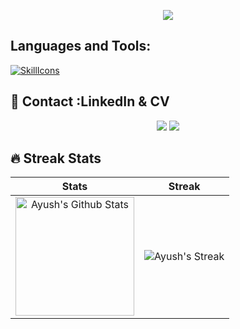 <!-- **ayushchaware08/ayushchaware08** is a ✨ _special_ ✨ repository because its `README.md` (this file) appears on your GitHub profile.-->

<!-- Header -->
<p align="center">
  <img src="https://capsule-render.vercel.app/api?text=Hey!%20That's%20me%20Ayush%20😉&animation=fadeIn&type=waving&color=gradient&height=160&section=header"/>
</p>

## Languages and Tools:

[![SkillIcons](https://skillicons.dev/icons?i=html,css,c,c++,python,github,vscode)](https://skillicons.dev)<br/>

## 📣 Contact :LinkedIn & CV

<p align="center">
  <a href="https://www.linkedin.com/in/ayush-sanjay-chaware-50888a222/"><img src="https://img.shields.io/badge/linkedin-0077B5.svg?style=for-the-badge&logo=linkedin&logoColor=white"/></a>
  <a href="https://twitter.com/ayushchaware8"><img src="https://img.shields.io/badge/twitter-1DA1F2.svg?style=for-the-badge&logo=twitter&logoColor=white"/></a>

## 🔥 Streak Stats

| Stats    | Streak    |
| :---: | :---: |
|<a href="https://github.com/ayushchaware08"><img alt="Ayush's Github Stats" src="https://github-readme-stats.vercel.app/api?username=ayushchaware08&show_icons=true&count_private=true&title_color=f69673&icon_color=1b93c9&show_owner=true" height="190px"/></a>|<img src="https://github-readme-streak-stats.herokuapp.com/?user=ayushchaware08&title_color=f69673&icon_color=1b93c9&show_owner=true" alt="Ayush's Streak"/>|


<!--

Here are some ideas to get you started:

- 🔭 I’m currently working on ...
- 🌱 I’m currently learning ...
- 👯 I’m looking to collaborate on ...
- 🤔 I’m looking for help with ...
- 💬 Ask me about ...
- 📫 How to reach me: ...
- 😄 Pronouns: ...
- ⚡ Fun fact: ...
-->
